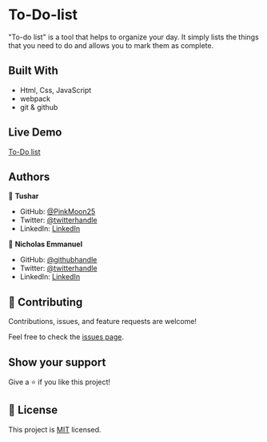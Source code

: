# To-Do-list

"To-do list" is a tool that helps to organize your day. It simply lists the things that you need to do and allows you to mark them as complete.

## Built With

- Html, Css, JavaScript
- webpack
- git & github

## Live Demo

[To-Do list](https://pinkmoon25.github.io/To-Do-list/)

## Authors

👤 **Tushar**

- GitHub: [@PinkMoon25](https://github.com/PinkMoon25/)
- Twitter: [@twitterhandle](https://twitter.com/TusharS90674484)
- LinkedIn: [LinkedIn](https://www.linkedin.com/in/tushar-singh-6b063a14b/)

👤 **Nicholas Emmanuel**

- GitHub: [@githubhandle](https://github.com/NickEmma)
- Twitter: [@twitterhandle](https://twitter.com/techieEmma)
- LinkedIn: [LinkedIn](https://linkedin.com/in/nicholas-emmanuel-6b9775207)

## 🤝 Contributing

Contributions, issues, and feature requests are welcome!

Feel free to check the [issues page](../../issues/).

## Show your support

Give a ⭐️ if you like this project!

## 📝 License

This project is [MIT](./MIT.md) licensed.
